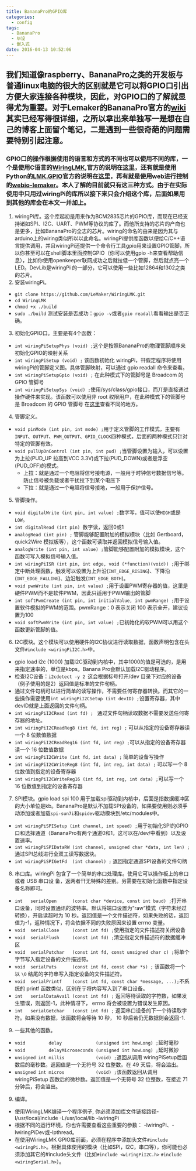 ```yaml
---
title: BananaPro的GPIO库
categories:
  - config
tags:
  - BananaPro
  - 毕设
  - 嵌入式
date: 2016-04-13 10:52:06
---
```

## 我们知道像raspberry、BananaPro之类的开发板与普通linux电脑的很大的区别就是它可以将GPIO口引出方便大家连接各种模块，因此，对GPIO口的了解就显得尤为重要。对于Lemaker的BananaPro官方的[wiki](http://wiki.lemaker.org/How_to_control_the_IO_on_the_SBC_boards/zh-hans)其实已经写得很详细，之所以拿出来单独写一是想在自己的博客上面留个笔记，二是遇到一些很奇葩的问题需要特别引起注意。
### GPIO口的操作根据使用的语言和方式的不同也可以使用不同的库，一个是使用C语言的[WiringLMK](https://github.com/LeMaker/WiringLMK),官方的说明在[这里](http://wiki.lemaker.org/WiringLMK/zh-hans)，还有就是使用Python的[LMK.GPIO](https://github.com/LeMaker/LMK.GPIO)官方的说明在[这里](http://wiki.lemaker.org/LMK.GPIO/zh-hans)，再有就是使用web进行控制的[webio-lemaker](https://github.com/LeMaker/webio-lemaker)。本人了解的目前就只有这三种方式。由于在实际使用中只用过wiringPi的库所以接下来只会介绍这个库，后面如果用到其他的库会在本文一并加上。
<!-- more -->
1. wiringPi库。这个库起初是用来作为BCM2835芯片的GPIO库，而现在已经支持诸如SPI、I2C、UART、PWM等协议的库了。而他所支持的芯片的产商也是更多，比如BananaPro的全志的芯片。wiring的命名的由来是因为其与arduino上的wiring类似所以以此命名。wiringPi提供库函数以便给C/C++语言提供调用，并且wiringPi还提供一个命令行工具gpio用来设置GPIO管脚，所以你甚至可以在shell脚本里面控制GPIO（你可以使用gpio -h来查看帮助信息），比如你使用openkeeper联网成功之后就拉低一个管脚，然后就点亮一个LED。DevLib是wiringPi 的一部分，它可以使用一些比如12864和1302之类的芯片。
2. 安装wiringPi。
  * `git clone https://github.com/LeMaker/WiringLMK.git `
  * `cd WiringLMK`
  * `chmod +x ./build`
  * `sudo ./build`
  测试安装是否成功：`gpio -v`或者`gpio readall`看看输出是否正确。
3. 初始化GPIO口。主要是有4个函数：
  * `int wiringPiSetupPhys (void) ;`这个是按照BananaPro的物理管脚顺序来初始化GPIO的映射关系
  * `int wiringPiSetup (void) ;` 该函数初始化 wiringPi，幵假定程序将使用 wiringPi的管脚定义图。具体管脚映射，可以通过 gpio readall 命令来查看。
  * `int wiringPiSetupGpio (void) ;` 在此种模式下的管脚号是 Broadcom 的 GPIO 管脚号
  * `int wiringPiSetupSys (void) ;`使用/sys/class/gpio接口，而丌是直接通过操作硬件来实现。该函数可以使用非 root 权限用户，在此种模式下的管脚号是 Broadcom 的 GPIO 管脚号
  在[这里](http://wiki.lemaker.org/WiringLMK/zh-hans#.E9.99.84.E5.BD.95.EF.BC.9AWiringLMK.E7.AE.A1.E8.84.9A.E8.AE.BE.E7.BD.AE.E8.A1.A8)查看不同的地方。
4. 管脚定义。
  * `void pinMode (int pin, int mode) ;`用于定义管脚的工作模式，主要有`INPUT`、`OUTPUT`、`PWM_OUTPUT`、`GPIO_CLOCK`四种模式，后面的两种模式只针对特定的管脚有效。
  * `void pullUpDnControl (int pin, int pud) ;`当管脚设置为输入，可以设置为上拉(PUD_UP 拉高到VCC 3.3V)或下拉(PUD_DOWN)或者是浮空(PUD_OFF)的模式。
    * 上拉：就是通过一个电阻将信号接电源，一般用于时钟信号数据信号等。防止信号被负载或者干扰拉下到某个电压下
    * 下拉：就是通过一个电阻将信号接地，一般用于保护信号。
5. 管脚操作。
  * `void digitalWrite (int pin, int value) ;`数字写，值可以使`HIGH`或是`LOW`。
  * `int digitalRead (int pin) `数字读，返回0或1
  * `analogRead (int pin) ;` 管脚能够配置附加的模拟模块（比如 Gertboard， quick2Wire 模拟板等），这个函数可读取并返回模拟信号输入值。
  * `analogWrite (int pin, int value) ;`管脚能够配置附加的模拟模块，这个函数可写入模拟信号输入值。
  * `int wiringPiISR (int pin, int edge, void (*function)(void)) ;`用于绑定中断处理函数，触发可以设置为上升沿(`INT_EDGE_RISING`)、下降沿(`INT_EDGE_FALLING`)、边沿触发(`INT_EDGE_BOTH`)。
  * `void pwmWrite (int pin, int value) ;`用于设置PWM寄存器的值，这里是硬件PWM而不是软件PWM，因此只适用于PWM输出的管脚
  * `int softPwmCreate (int pin, int initialValue, int pwmRange) ;`用于设置软件模拟的PWM的范围。pwmRange：0 表示关闭 100 表示全开，建议设置为100
  * `void softPwmWrite (int pin, int value) ;`已初始化的软PWM可以用这个函数更新管脚的值。
6. I2C模块。这个模块可以使用硬件的I2C协议进行读取数据，函数声明包含在头文件`#include <wiringPiI2C.h>`中。
  * gpio load i2c (1000) 加载I2C驱动到内核中，其中1000的值是可选的，是用来指定速率的，单位是kbps。Banana Pro会默认加载I2C驱动程序。
  * 检查I2C设备：`i2cdetect -y 2 `这会根据标号打开/dev 目录下对应的设备（例子使用的是2）返回值是标准的文件句柄。
  * 通过文件句柄可以进行简单的读写操作，不需要任何寄存器转换。而其它的一些操作需要使用`int wiringPiI2CSetup (int devID) ;`设置寄存器，其中devID就是上面返回的文件句柄。
  * `int wiringPiI2CRead (int fd) ; ` 通过文件句柄读取数据不需要发送任何寄存器的地址。
  * `int wiringPiI2CReadReg8 (int fd, int reg) ;` 可以从指定的设备寄存器读一个 8 位数值数据
  * `int wiringPiI2CReadReg16 (int fd, int reg) ;`可以从指定的设备寄存器读一个 16 位数值数据
  * `int wiringPiI2CWrite (int fd, int data) ;` 简单的设备写操作
  * `int wiringPiI2CWriteReg8 (int fd, int reg, int data) ;` 可以写一个 8 位数值到指定的设备寄存器
  * `int wiringPiI2CWriteReg16 (int fd, int reg, int data) ;`可以写一个 16 位数值到指定的设备寄存器

7. SPI模块。gpio load spi 100 用于加载spi驱动到内核中，后面是指数据缓冲区的大小单位是kb。BananaPro是默认不加载SPI设备的，如果要使用则必须手动添加或者加载`spi-sun7i`和`spidev`驱动模块到/etc/modules中。
  * `int wiringPiSPISetup (int channel, int speed) ;`用于初始化SPI的GPIO口和选择通道（BananaPro有两个通道0和1，这可以在/dev/中看到）以及设置速率。
  * `int wiringPiSPIDataRW (int channel, unsigned char *data, int len) ;` 通过SPI总线进行全双工读写数据块。
  * `int wiringPiSPIGetFd  (int channel) ;` 返回指定通道SPI设备的文件句柄
8. 串口库。wiringPi 包含了一个简单的串口处理库。使用它可以操作板上的串口或者 USB 串口设
备，返两者幵无特殊的差别。叧需要在初始化函数中指定设备名称即可。
  * `int   serialOpen      (const char *device, const int baud) ;`打开串口设备，同时设置通讯的波特率。默认将端口设置为“raw”模式（字符未经过转换），开启读超时为 10 秒。返回值是一个文件描述符，如果失败的话，返回值为-1，返种情况下，将会依据不同的失败原因来设置 errno 变量。
  * `void  serialClose     (const int fd) ;`使用指定的文件描述符关闭设备
  * `void  serialFlush     (const int fd) ;`清空指定文件描述符的数据缓冲区
  * `void  serialPutchar   (const int fd, const unsigned char c) ;`将单个字节写入指定设备的文件描述符。
  * `void  serialPuts      (const int fd, const char *s) ;` 该函数将一个以 `\0` 结尾的字符串写入指定设备的文件描述符。
  * `void  serialPrintf    (const int fd, const char *message, ...);`不系统的 printf 函数类似，区别在亍将内容写入到了串口设备。
  * `int   serialDataAvail (const int fd) ;` 返回等待读取的字符数，如果发生错误，则返回-1，此种情冴下， errno 将会被设置为错误发生原因。
  * `int   serialGetchar   (const int fd) ;` 返回串口设备的下一个待读取字符。如果没有数据，该函数将会等待 10 秒， 10 秒后若仍无数据则会返回-1.
9. 一些其他的函数。
  * `void         delay             (unsigned int howLong) ;`延时毫秒
  * `void         delayMicroseconds (unsigned int howLong) ;`延时微妙
  * `unsigned int millis            (void) ;`返回从调用 wiringPiSetup后函数后的毫秒数。返回值是一个无符号 32 位整数。在 49 天后，将会溢出。
  * `unsigned int micros            (void) ;`该函数返回从调用 wiringPiSetup 函数后的微秒数。返回值是一个无符号 32 位整数，在接近 71 分钟后，将会溢出。
9. 编译。
  * 使用WiringLMK编译一个程序例子, 你必须添加库文件链接路径-I/usr/local/include -L/usr/local/lib -lwiringPi
  * 根据不同的运行环境，你也许需要查看这些重要的参数： -lwiringPi、-lwiringPiDev或-lpthread。
  * 在使用WiringLMK GPIO库前面，必须在程序中添加头文件`#include <wiringPi.h>`。根据具体使用的模块（比如SPI，I2C，串口等），你可能也必须添加其它的#include头文件（比如`#include <wiringPiI2C.h>` `#include <wiringSerial.h>`）。
